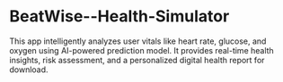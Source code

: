 # BeatWise--Health-Simulator
This app intelligently analyzes user vitals like heart rate, glucose, and oxygen using AI-powered prediction model. It provides real-time health insights, risk assessment, and a personalized digital health report for download.
